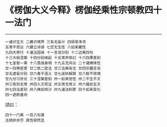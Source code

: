# 《楞伽大义今释》楞伽经乘性宗顿教四十一法门

------

```
一诸识生灭 二藏识境界 三有无妄计 四顿渐净流
五常不思议 六建立诽谤 七空无生性 八如来藏性
九四大修行 十诸法因缘 十一言说分别 十二远离四句
十三大般涅槃 十四分别缘起 十五常声依幻 十六四果差别
十七圣智一乘 十八意成身相 十九五无间业 二十诸佛体性
廿一四等密意 廿二依二密法 廿三法离有无 廿四宗趣言说
廿五虚妄分别 廿六善于语义 廿七迷执解脱 廿八智不得境
廿九勿习世论 三十涅槃差别 卅一如来觉性 卅二不生不灭
卅三拣别无常 卅四入灭现证 卅五常无常义 卅六蕴处生灭
卅七四法差别 卅八佛如恒沙 卅九诸法刹那 四十如来变化
四一遮断食肉
```

颂曰：

```
四十一门离 一百八句遣
法相非非尽 真性顿然显
```

